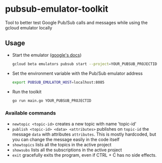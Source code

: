 # pubsub-emulator-toolkit
Tool to better test Google Pub/Sub calls and messages while using the gcloud emulator locally

## Usage
* Start the emulator ([google's docs](https://cloud.google.com/pubsub/docs/emulator))
  ```bash
  gcloud beta emulators pubsub start --project=YOUR_PUBSUB_PROJECTID
* Set the environment variable with the Pub/Sub emulator address
  ```bash
  export PUBSUB_EMULATOR_HOST=localhost:8085
* Run the toolkit
  ```bash
  go run main.go YOUR_PUBSUB_PROJECTID
  
### Available commands
* `newtopic <topic-id>` creates a new topic with name 'topic-id'
* `publish <topic-id> <data> <attributes>` publishes on `topic-id` the message `data` with attributes `attributes`. This is mostly hardcoded, but you can change the message easily in the code itself
* `showtopics` lists all the topics in the active project
* `showsubs` lists all the subscriptions in the active project
* `exit` gracefully exits the program, even if CTRL + C has no side effects.
